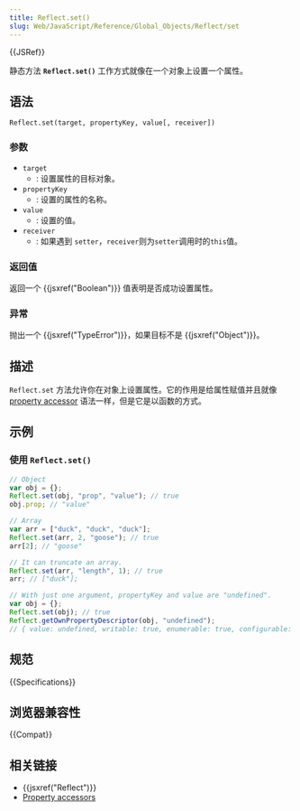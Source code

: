 ```yaml
---
title: Reflect.set()
slug: Web/JavaScript/Reference/Global_Objects/Reflect/set
---
```


{{JSRef}}

静态方法 **`Reflect.set()`** 工作方式就像在一个对象上设置一个属性。

## 语法

```plain
Reflect.set(target, propertyKey, value[, receiver])
```

### 参数

- `target`
  - : 设置属性的目标对象。
- `propertyKey`
  - : 设置的属性的名称。
- `value`
  - : 设置的值。
- `receiver`
  - : 如果遇到 `setter`，`receiver`则为`setter`调用时的`this`值。

### 返回值

返回一个 {{jsxref("Boolean")}} 值表明是否成功设置属性。

### 异常

抛出一个 {{jsxref("TypeError")}}，如果目标不是 {{jsxref("Object")}}。

## 描述

`Reflect.set` 方法允许你在对象上设置属性。它的作用是给属性赋值并且就像 [property accessor](/zh-CN/docs/Web/JavaScript/Reference/Operators/Property_Accessors) 语法一样，但是它是以函数的方式。

## 示例

### 使用 `Reflect.set()`

```js
// Object
var obj = {};
Reflect.set(obj, "prop", "value"); // true
obj.prop; // "value"

// Array
var arr = ["duck", "duck", "duck"];
Reflect.set(arr, 2, "goose"); // true
arr[2]; // "goose"

// It can truncate an array.
Reflect.set(arr, "length", 1); // true
arr; // ["duck"];

// With just one argument, propertyKey and value are "undefined".
var obj = {};
Reflect.set(obj); // true
Reflect.getOwnPropertyDescriptor(obj, "undefined");
// { value: undefined, writable: true, enumerable: true, configurable: true }
```

## 规范

{{Specifications}}

## 浏览器兼容性

{{Compat}}

## 相关链接

- {{jsxref("Reflect")}}
- [Property accessors](/zh-CN/docs/Web/JavaScript/Reference/Operators/Property_Accessors)
